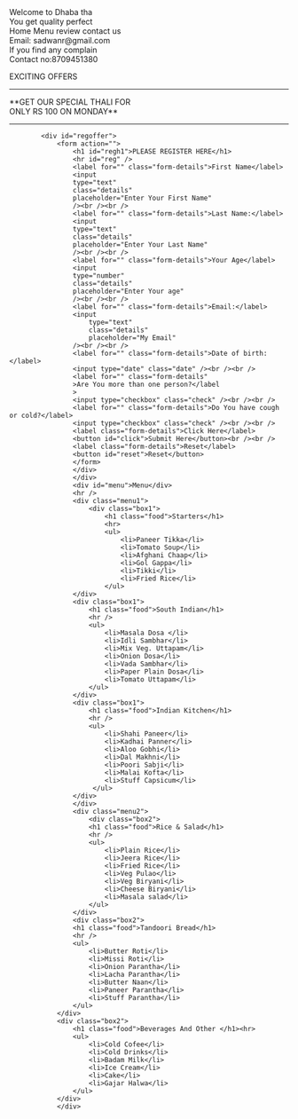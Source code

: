 <!DOCTYPE html>
<html lang="en">
<head>
    <meta charset="UTF-8">
    <meta name="viewport" content="width=device-width, initial-scale=1.0">
    <title>Assignment 2</title>
    <link rel="stylesheet" href="../CSS Tutorial/style.css">
</head>
<body>
    <div id="heading">
        <div id="heading-1">
            <div class="h1">Welcome to Dhaba tha</div>
            <div class="h1">You get quality perfect</div>
            </div>
            <div id="heading-2">
                <div class="h2">Home Menu review contact us</div>
                </div>
                <div id="heading-3">
                    <div class="h3">Email: sadwanr@gmail.com</div>
                    <div class="h3">If you find any complain</div>
                    <div class="h3">Contact no:8709451380</div>
                </div>
    </div>
    <div id="excoffer">
        <div id="offer">
            <p class="p1">EXCITING OFFERS</p>
            <hr />
            <p class="p2">
                **GET OUR SPECIAL THALI FOR <br /> ONLY RS 100 ON MONDAY**
            </p>
            <hr />
            <p class="p3"PLEASE RATE US OUT OF 5></p>
            </div>

            <div id="regoffer">
                <form action="">
                    <h1 id="regh1">PLEASE REGISTER HERE</h1>
                    <hr id="reg" />
                    <label for="" class="form-details">First Name</label>
                    <input
                    type="text"
                    class="details"
                    placeholder="Enter Your First Name"
                    /><br /><br />
                    <label for="" class="form-details">Last Name:</label>
                    <input
                    type="text"
                    class="details"
                    placeholder="Enter Your Last Name"
                    /><br /><br />
                    <label for="" class="form-details">Your Age</label>
                    <input
                    type="number"
                    class="details"
                    placeholder="Enter Your age"
                    /><br /><br />
                    <label for="" class="form-details">Email:</label>
                    <input
                        type="text"
                        class="details"
                        placeholder="My Email"
                    /><br /><br />    
                    <label for="" class="form-details">Date of birth:</label>
                    <input type="date" class="date" /><br /><br />
                    <label for="" class="form-details"
                    >Are You more than one person?</label
                    >
                    <input type="checkbox" class="check" /><br /><br />
                    <label for="" class="form-details">Do You have cough or cold?</label>
                    <input type="checkbox" class="check" /><br /><br />
                    <label class="form-details">Click Here</label>
                    <button id="click">Submit Here</button><br /><br />
                    <label class="form-details">Reset</label>
                    <button id="reset">Reset</button>
                    </form>
                    </div>
                    </div>
                    <div id="menu">Menu</div>
                    <hr />
                    <div class="menu1">
                        <div class="box1">
                            <h1 class="food">Starters</h1>
                            <hr>
                            <ul>
                                <li>Paneer Tikka</li>
                                <li>Tomato Soup</li>
                                <li>Afghani Chaap</li>
                                <li>Gol Gappa</li>
                                <li>Tikki</li>
                                <li>Fried Rice</li>
                            </ul>
                    </div>
                    <div class="box1">
                        <h1 class="food">South Indian</h1>
                        <hr />
                        <ul>
                            <li>Masala Dosa </li>
                            <li>Idli Sambhar</li>
                            <li>Mix Veg. Uttapam</li>
                            <li>Onion Dosa</li>
                            <li>Vada Sambhar</li>
                            <li>Paper Plain Dosa</li>
                            <li>Tomato Uttapam</li>
                        </ul>
                    </div>
                    <div class="box1">
                        <h1 class="food">Indian Kitchen</h1>
                        <hr />
                        <ul>
                            <li>Shahi Paneer</li>
                            <li>Kadhai Panner</li>
                            <li>Aloo Gobhi</li>
                            <li>Dal Makhni</li>
                            <li>Poori Sabji</li>
                            <li>Malai Kofta</li>
                            <li>Stuff Capsicum</li>
                         </ul>
                    </div>
                    </div>
                    <div class="menu2">
                        <div class="box2">
                        <h1 class="food">Rice & Salad</h1>
                        <hr />
                        <ul>
                            <li>Plain Rice</li>
                            <li>Jeera Rice</li>
                            <li>Fried Rice</li>
                            <li>Veg Pulao</li>
                            <li>Veg Biryani</li>
                            <li>Cheese Biryani</li>
                            <li>Masala salad</li>
                        </ul>
                    </div>
                    <div class="box2">
                    <h1 class="food">Tandoori Bread</h1>
                    <hr />
                    <ul>
                        <li>Butter Roti</li>
                        <li>Missi Roti</li>
                        <li>Onion Parantha</li>
                        <li>Lacha Parantha</li>
                        <li>Butter Naan</li>
                        <li>Paneer Parantha</li>
                        <li>Stuff Parantha</li>
                    </ul>
                </div>
                <div class="box2">
                    <h1 class="food">Beverages And Other </h1><hr>
                    <ul>
                        <li>Cold Cofee</li>
                        <li>Cold Drinks</li>
                        <li>Badam Milk</li>
                        <li>Ice Cream</li>
                        <li>Cake</li>
                        <li>Gajar Halwa</li>
                    </ul>
                </div>
                </div>
</body>
</html>
